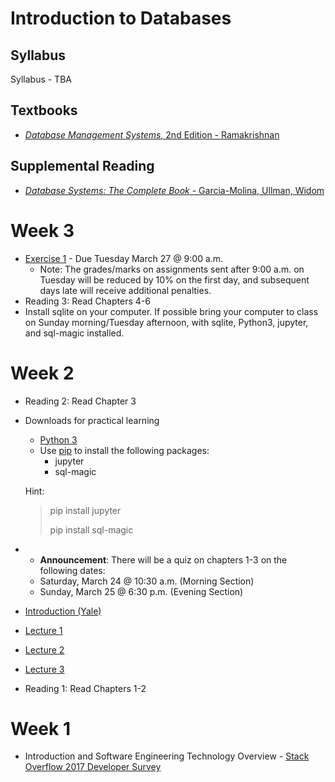 # Introduction to Databases

## Syllabus
Syllabus - TBA

## Textbooks

* [*Database Management Systems*, 2nd Edition - Ramakrishnan](https://www.amazon.co.uk/Database-Management-Systems-Ramakrishnan-McGraw-Hill/dp/B00SLRD11O/ref=sr_1_1?s=books&ie=UTF8&qid=1521443191&sr=1-1&keywords=Ramakrishnan+-+Database+Management+Systems+2nd+edition)

## Supplemental Reading
* [*Database Systems: The Complete Book* - Garcia-Molina, Ullman, Widom](https://www.amazon.co.uk/Database-Systems-Complete-Hector-Garcia-Molina/dp/0131873253/ref=sr_1_1?s=books&ie=UTF8&qid=1521443367&sr=1-1&keywords=ullman+database)


# Week 3
* [Exercise 1](assignments/exercise1) - Due Tuesday March 27 @ 9:00 a.m.
  * Note: The grades/marks on assignments sent after 9:00 a.m. on Tuesday will be reduced by 10% on the first day, and subsequent days late will receive additional penalties.
* Reading 3: Read Chapters 4-6
* Install sqlite on your computer.  If possible bring your computer to class on Sunday morning/Tuesday afternoon, with sqlite, Python3, jupyter, and sql-magic installed.

# Week 2

* Reading 2: Read Chapter 3
* Downloads for practical learning
  - [Python 3](https://www.python.org/downloads/release/python-364/)
  - Use [pip](https://packaging.python.org/tutorials/installing-packages/#use-pip-for-installing) to install the following packages:
    - jupyter
    - sql-magic

  Hint:
  >pip install jupyter
  >
  >pip install sql-magic
* * **Announcement**: There will be a quiz on chapters 1-3 on the following dates:
  - Saturday, March 24 @ 10:30 a.m. (Morning Section)
  - Sunday, March 25 @ 6:30 p.m. (Evening Section)
* [Introduction (Yale)](http://codex.cs.yale.edu/avi/db-book/db4/slide-dir/ch1.ppt)
* [Lecture 1](lectures/Chapter1.pdf)
* [Lecture 2](lectures/Chapter2.pdf)
* [Lecture 3](lectures/Chapter3.pdf)
* Reading 1: Read Chapters 1-2


# Week 1
* Introduction and Software Engineering Technology Overview - [Stack Overflow 2017 Developer Survey](https://insights.stackoverflow.com/survey/2017)
